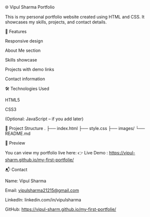 🌐 Vipul Sharma Portfolio

This is my personal portfolio website created using HTML and CSS.
It showcases my skills, projects, and contact details.

🚀 Features

Responsive design

About Me section

Skills showcase

Projects with demo links

Contact information

🛠️ Technologies Used

HTML5

CSS3

(Optional: JavaScript – if you add later)

📂 Project Structure
.
├── index.html
├── style.css
├── images/
└── README.md

📸 Preview

You can view my portfolio live here:
👉 Live Demo : https://vipul-sharm.github.io/my-first-portfolie/

📬 Contact

Name: Vipul Sharma

Email: vipulsharma21215@gmail.com

LinkedIn: linkedin.com/in/vipulsharma

GitHub: https://vipul-sharm.github.io/my-first-portfolie/
